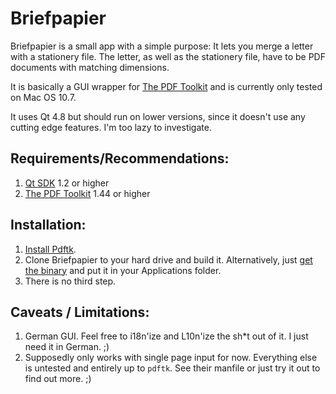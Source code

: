 # Briefpapier

Briefpapier is a small app with a simple purpose: It lets you merge a letter with a stationery file. The letter, as well as the stationery file, have to be PDF documents with matching dimensions.

It is basically a GUI wrapper for [The PDF Toolkit](http://www.pdflabs.com/tools/pdftk-the-pdf-toolkit/) and is currently only tested on Mac OS 10.7.

It uses Qt 4.8 but should run on lower versions, since it doesn't use any cutting edge features. I'm too lazy to investigate.

## Requirements/Recommendations:

1. [Qt SDK](http://qt.nokia.com/downloads/) 1.2 or higher
1. [The PDF Toolkit](http://www.pdflabs.com/tools/pdftk-the-pdf-toolkit/) 1.44 or higher

## Installation:

1. [Install Pdftk](http://www.pdflabs.com/docs/install-pdftk/).
1. Clone Briefpapier to your hard drive and build it. Alternatively, just [get the binary](https://github.com/downloads/gibbonweb/Briefpapier/Briefpapier.dmg) and put it in your Applications folder.
1. There is no third step.

## Caveats / Limitations:

1. German GUI. Feel free to i18n'ize and L10n'ize the sh*t out of it. I just need it in German. ;)
1. Supposedly only works with single page input for now. Everything else is untested and entirely up to `pdftk`. See their manfile or just try it out to find out more. ;)